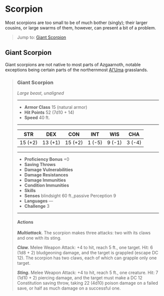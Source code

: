 # Scorpion
Most scorpions are too small to be of much bother (singly); their larger cousins, or large swarms of them, however, can present a bit of a problem.

> Jump to: [Giant Scorpion](#giant-scorpion)

## Giant Scorpion
Giant scorpions are not native to most parts of Azgaarnoth, notable exceptions being certain parts of the northernmost [Al'Uma](../Geography/AlUma.md) grasslands.

>### Giant Scorpion
>*Large beast, unaligned*
>___
>- **Armor Class** 15 (natural armor)
>- **Hit Points** 52 (7d10 + 14)
>- **Speed** 40 ft.
>___
>|**STR**|**DEX**|**CON**|**INT**|**WIS**|**CHA**|
>|:---:|:---:|:---:|:---:|:---:|:---:|
>|15 (+2)|13 (+1)|15 (+2)|1 (-5)|9 (-1)|3 (-4)|
>
>___
>- **Proficiency Bonus** +0
>- **Saving Throws** 
>- **Damage Vulnerabilities** 
>- **Damage Resistances** 
>- **Damage Immunities** 
>- **Condition Immunities** 
>- **Skills** 
>- **Senses** blindsight 60 ft.,passive Perception 9
>- **Languages** —
>- **Challenge** 3
>___
>#### Actions
>***Multiattack.*** The scorpion makes three attacks: two with its claws and one with its sting.
>
>***Claw.*** Melee Weapon Attack: +4 to hit, reach 5 ft., one target. Hit: 6 (1d8 + 2) bludgeoning damage, and the target is grappled (escape DC 12). The scorpion has two claws, each of which can grapple only one target.
>
>***Sting.*** Melee Weapon Attack: +4 to hit, reach 5 ft., one creature. Hit: 7 (1d10 + 2) piercing damage, and the target must make a DC 12 Constitution saving throw, taking 22 (4d10) poison damage on a failed save, or half as much damage on a successful one.
>
